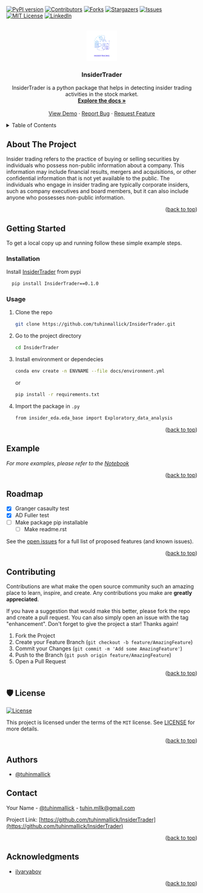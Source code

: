 
<a name="readme-top"></a>

<!-- PROJECT SHIELDS -->
<!--
*** I'm using markdown "reference style" links for readability.
*** Reference links are enclosed in brackets [ ] instead of parentheses ( ).
*** See the bottom of this document for the declaration of the reference variables
*** for contributors-url, forks-url, etc. This is an optional, concise syntax you may use.
*** https://www.markdownguide.org/basic-syntax/#reference-style-links
-->
[![PyPI version](https://badge.fury.io/py/InsiderTrader.svg)](https://badge.fury.io/py/InsiderTrader)
[![Contributors][contributors-shield]][contributors-url]
[![Forks][forks-shield]][forks-url]
[![Stargazers][stars-shield]][stars-url]
[![Issues][issues-shield]][issues-url]
[![MIT License][license-shield]][license-url]
[![LinkedIn][linkedin-shield]][linkedin-url]


<!-- PROJECT LOGO -->
<br />
<div align="center">
  <a href="https://github.com/tuhinmallick/InsiderTrader">
    <img src="docs/images/logo.jpg" alt="Logo" width="80" height="80">
  </a>

<h3 align="center">InsiderTrader</h3>

  <p align="center">
    InsiderTrader is a python package that helps in detecting insider trading activities in the stock market.
    <br />
    <a href="https://github.com/tuhinmallick/InsiderTrader"><strong>Explore the docs »</strong></a>
    <br />
    <br />
    <a href="https://github.com/tuhinmallick/InsiderTrader/blob/main/notebooks/Insider_trading_analysis.ipynb">View Demo</a>
    ·
    <a href="https://github.com/tuhinmallick/InsiderTrader/issues">Report Bug</a>
    ·
    <a href="https://github.com/tuhinmallick/InsiderTrader/issues">Request Feature</a>
  </p>
</div>



<!-- TABLE OF CONTENTS -->
<details>
  <summary>Table of Contents</summary>
  <ol>
    <li>
      <a href="#about-the-project">About The Project</a>
      <ul>
        <li><a href="#built-with">Built With</a></li>
      </ul>
    </li>
    <li>
      <a href="#getting-started">Getting Started</a>
      <ul>
        <li><a href="#prerequisites">Prerequisites</a></li>
        <li><a href="#installation">Installation</a></li>
      </ul>
    </li>
    <li><a href="#usage">Usage</a></li>
    <li><a href="#roadmap">Roadmap</a></li>
    <li><a href="#contributing">Contributing</a></li>
    <li><a href="#license">License</a></li>
    <li><a href="#contact">Contact</a></li>
    <li><a href="#acknowledgments">Acknowledgments</a></li>
  </ol>
</details>



<!-- ABOUT THE PROJECT -->
## About The Project

Insider trading refers to the practice of buying or selling securities by individuals who possess non-public information about a company. This information may include financial results, mergers and acquisitions, or other confidential information that is not yet available to the public. The individuals who engage in insider trading are typically corporate insiders, such as company executives and board members, but it can also include anyone who possesses non-public information.

<p align="right">(<a href="#readme-top">back to top</a>)</p>


<!-- 
### Built With

* [![Next][Next.js]][Next-url]
* [![React][React.js]][React-url]
* [![Vue][Vue.js]][Vue-url]
* [![Angular][Angular.io]][Angular-url]
* [![Svelte][Svelte.dev]][Svelte-url]
* [![Laravel][Laravel.com]][Laravel-url]
* [![Bootstrap][Bootstrap.com]][Bootstrap-url]
* [![JQuery][JQuery.com]][JQuery-url]

<p align="right">(<a href="#readme-top">back to top</a>)</p> -->



<!-- GETTING STARTED -->
## Getting Started

To get a local copy up and running follow these simple example steps.




### Installation

Install [InsiderTrader](https://pypi.org/project/InsiderTrader/0.1.0/) from pypi

```bash
  pip install InsiderTrader==0.1.0
```
    

### Usage

1. Clone the repo
   ```bash
   git clone https://github.com/tuhinmallick/InsiderTrader.git
   ```
2. Go to the project directory
   ```bash
   cd InsiderTrader
   ```
3. Install environment or dependecies
   ```bash
   conda env create -n ENVNAME --file docs/environment.yml
   ```
   or 
   ```bash
   pip install -r requirements.txt
   ```
4. Import the package in `.py`
   ```bash
   from insider_eda.eda_base import Exploratory_data_analysis
   ```

<p align="right">(<a href="#readme-top">back to top</a>)</p>



<!-- USAGE EXAMPLES -->
## Example

_For more examples, please refer to the [Notebook](https://github.com/tuhinmallick/InsiderTrader/blob/main/notebooks/Insider_trading_analysis.ipynb)_

<p align="right">(<a href="#readme-top">back to top</a>)</p>



<!-- ROADMAP -->
## Roadmap

- [X] Granger casaulty test
- [X] AD Fuller test
- [ ] Make package pip installable
    - [ ] Make readme.rst

See the [open issues](https://github.com/tuhinmallick/InsiderTrader/issues) for a full list of proposed features (and known issues).

<p align="right">(<a href="#readme-top">back to top</a>)</p>



<!-- CONTRIBUTING -->
## Contributing

Contributions are what make the open source community such an amazing place to learn, inspire, and create. Any contributions you make are **greatly appreciated**.

If you have a suggestion that would make this better, please fork the repo and create a pull request. You can also simply open an issue with the tag "enhancement".
Don't forget to give the project a star! Thanks again!

1. Fork the Project
2. Create your Feature Branch (`git checkout -b feature/AmazingFeature`)
3. Commit your Changes (`git commit -m 'Add some AmazingFeature'`)
4. Push to the Branch (`git push origin feature/AmazingFeature`)
5. Open a Pull Request

<p align="right">(<a href="#readme-top">back to top</a>)</p>



<!-- LICENSE -->
## 🛡 License

[![License](https://img.shields.io/github/license/tuhinmallick/InsiderTrader)](https://github.com/tuhinmallick/InsiderTrader/blob/master/LICENSE)

This project is licensed under the terms of the `MIT` license. See [LICENSE](https://github.com/tuhinmallick/InsiderTrader/blob/master/LICENSE) for more details.

<p align="right">(<a href="#readme-top">back to top</a>)</p>

## Authors

- [@tuhinmallick](https://www.github.com/tuhinmallick)

<!-- CONTACT -->
## Contact

Your Name - [@tuhinmallick](https://twitter.com/tuhinmallick) - tuhin.mllk@gmail.com

Project Link: [https://github.com/tuhinmallick/InsiderTrader](https://github.com/tuhinmallick/InsiderTrader)

<p align="right">(<a href="#readme-top">back to top</a>)</p>



<!-- ACKNOWLEDGMENTS -->
## Acknowledgments

* [ilyaryabov](https://www.kaggle.com/datasets/ilyaryabov/insider-trading-sp500-inside-info)


<p align="right">(<a href="#readme-top">back to top</a>)</p>



<!-- MARKDOWN LINKS & IMAGES -->
<!-- https://www.markdownguide.org/basic-syntax/#reference-style-links -->
[contributors-shield]: https://img.shields.io/github/contributors/tuhinmallick/InsiderTrader.svg?style=for-the-badge
[contributors-url]: https://github.com/tuhinmallick/InsiderTrader/graphs/contributors
[forks-shield]: https://img.shields.io/github/forks/tuhinmallick/InsiderTrader.svg?style=for-the-badge
[forks-url]: https://github.com/tuhinmallick/InsiderTrader/network/members
[stars-shield]: https://img.shields.io/github/stars/tuhinmallick/InsiderTrader.svg?style=for-the-badge
[stars-url]: https://github.com/tuhinmallick/InsiderTrader/stargazers
[issues-shield]: https://img.shields.io/github/issues/tuhinmallick/InsiderTrader.svg?style=for-the-badge
[issues-url]: https://github.com/tuhinmallick/InsiderTrader/issues
[license-shield]: https://img.shields.io/github/license/tuhinmallick/InsiderTrader.svg?style=for-the-badge
[license-url]: https://github.com/tuhinmallick/InsiderTrader/blob/master/LICENSE.txt
[linkedin-shield]: https://img.shields.io/badge/-LinkedIn-black.svg?style=for-the-badge&logo=linkedin&colorB=555
[linkedin-url]: https://linkedin.com/in/tuhinmallick

